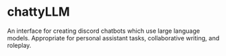 # chattyLLM
An interface for creating discord chatbots which use large language models. Appropriate for personal assistant tasks, collaborative writing, and roleplay.
